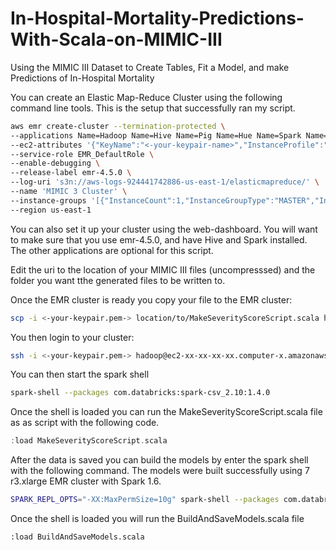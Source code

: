 # In-Hospital-Mortality-Predictions-With-Scala-on-MIMIC-III
Using the MIMIC III Dataset to Create Tables, Fit a Model, and make Predictions of In-Hospital Mortality

You can create an Elastic Map-Reduce Cluster using the following command line tools.  This is the setup that successfully ran my script.
```bash
aws emr create-cluster --termination-protected \
--applications Name=Hadoop Name=Hive Name=Pig Name=Hue Name=Spark Name=Zeppelin-Sandbox \
--ec2-attributes '{"KeyName":"<-your-keypair-name>","InstanceProfile":"EMR_EC2_DefaultRole","EmrManagedSlaveSecurityGroup":"<-your-EMR-slave-security-group->","EmrManagedMasterSecurityGroup":"<-your-EMR-master-security-group->"}' \
--service-role EMR_DefaultRole \
--enable-debugging \
--release-label emr-4.5.0 \
--log-uri 's3n://aws-logs-924441742886-us-east-1/elasticmapreduce/' \
--name 'MIMIC 3 Cluster' \
--instance-groups '[{"InstanceCount":1,"InstanceGroupType":"MASTER","InstanceType":"r3.xlarge","Name":"Master instance group - 1"},{"InstanceCount":6,"InstanceGroupType":"CORE","InstanceType":"r3.xlarge","Name":"Core instance group - 2"}]' \
--region us-east-1
```

You can also set it up your cluster using the web-dashboard.  You will want to make sure that you use emr-4.5.0, and have Hive and Spark installed.   The other applications are optional for this script.

Edit the uri to the location of your MIMIC III files (uncompresssed) and the folder you want tthe generated files to be written to.  

Once the EMR cluster is ready you copy your file to the EMR cluster:

```bash
scp -i <-your-keypair.pem-> location/to/MakeSeverityScoreScript.scala hadoop@ec2-xx-xx-xx-xx.computer-x.amazonaws.com:~/
```

You then login to your cluster:

```bash
ssh -i <-your-keypair.pem-> hadoop@ec2-xx-xx-xx-xx.computer-x.amazonaws.com:~/
```

You can then start the spark shell
```bash
spark-shell --packages com.databricks:spark-csv_2.10:1.4.0
```

Once the shell is loaded you can run the MakeSeverityScoreScript.scala file as as script with the following code.

```scala
:load MakeSeverityScoreScript.scala
```

After the data is saved you can build the models by enter the spark shell with the following command.  The models were built successfully using 7 r3.xlarge EMR cluster with Spark 1.6.

```bash
SPARK_REPL_OPTS="-XX:MaxPermSize=10g" spark-shell --packages com.databricks:spark-csv_2.10:1.4.0 --conf spark.driver.maxResultSize=10g --conf spark.driver.memory=10g --conf spark.executor.memory=15g
```

Once the shell is loaded you will run the BuildAndSaveModels.scala file

```bash
:load BuildAndSaveModels.scala
```

